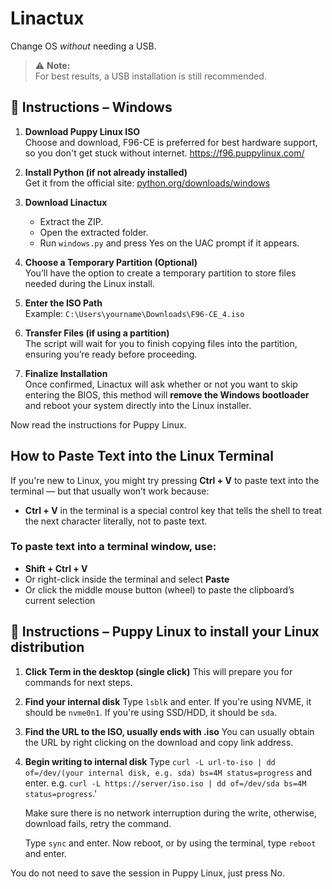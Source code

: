 # Linactux 
Change OS *without* needing a USB.

> ⚠️ **Note:**  
For best results, a USB installation is still recommended.

## 🔧 Instructions – Windows

1. **Download Puppy Linux ISO**  
   Choose and download, F96-CE is preferred for best hardware support, so you don't get stuck without internet. https://f96.puppylinux.com/

2. **Install Python (if not already installed)**  
   Get it from the official site: [python.org/downloads/windows](https://www.python.org/downloads/windows)

3. **Download Linactux**  
   - Extract the ZIP.  
   - Open the extracted folder.  
   - Run `windows.py` and press Yes on the UAC prompt if it appears.

4. **Choose a Temporary Partition (Optional)**  
   You’ll have the option to create a temporary partition to store files needed during the Linux install.

5. **Enter the ISO Path**  
   Example: `C:\Users\yourname\Downloads\F96-CE_4.iso`

6. **Transfer Files (if using a partition)**  
   The script will wait for you to finish copying files into the partition, ensuring you’re ready before proceeding.

7. **Finalize Installation**  
   Once confirmed, Linactux will ask whether or not you want to skip entering the BIOS, this method will **remove the Windows bootloader** and reboot your system directly into the Linux installer.

Now read the instructions for Puppy Linux.


## How to Paste Text into the Linux Terminal

If you're new to Linux, you might try pressing **Ctrl + V** to paste text into the terminal — but that usually won’t work because:

* **Ctrl + V** in the terminal is a special control key that tells the shell to treat the next character literally, not to paste text.

### To paste text into a terminal window, use:

* **Shift + Ctrl + V**
* Or right-click inside the terminal and select **Paste**
* Or click the middle mouse button (wheel) to paste the clipboard’s current selection



## 🔧 Instructions – Puppy Linux to install your Linux distribution

1. **Click Term in the desktop (single click)**
   This will prepare you for commands for next steps.

2. **Find your internal disk**
   Type `lsblk` and enter.
   If you're using NVME, it should be `nvme0n1`.
   If you're using SSD/HDD, it should be `sda`.

3. **Find the URL to the ISO, usually ends with .iso**
   You can usually obtain the URL by right clicking on the download and copy link address.

4. **Begin writing to internal disk**
   Type `curl -L url-to-iso | dd of=/dev/(your internal disk, e.g. sda) bs=4M status=progress` and enter.
   e.g. `curl -L https://server/iso.iso | dd of=/dev/sda bs=4M status=progress`.'
   
   Make sure there is no network interruption during the write, otherwise, download fails, retry the command.
   
   Type `sync` and enter.
   Now reboot, or by using the terminal, type `reboot` and enter.

You do not need to save the session in Puppy Linux, just press No.
   
